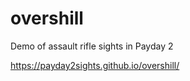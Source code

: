 overshill
=========

Demo of assault rifle sights in Payday 2

https://payday2sights.github.io/overshill/
